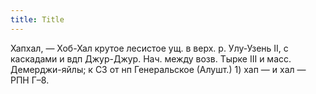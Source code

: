 ```yaml
---
title: Title
---
```


Хапхал, — Хоб-Хал крутое лесистое ущ. в верх. р. Улу-Узень II, с каскадами и вдп
Джур-Джур. Нач. между возв. Тырке III и масс. Демерджи-яйлы; к СЗ от нп
Генеральское (Алушт.) 1) хап — и хал — РПН Г–8.
